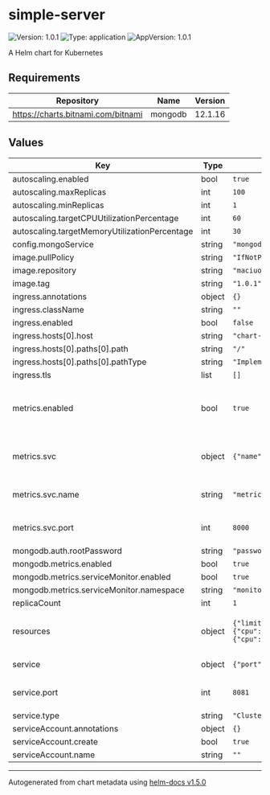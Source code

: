 # simple-server

![Version: 1.0.1](https://img.shields.io/badge/Version-1.0.1-informational?style=flat-square) ![Type: application](https://img.shields.io/badge/Type-application-informational?style=flat-square) ![AppVersion: 1.0.1](https://img.shields.io/badge/AppVersion-1.0.1-informational?style=flat-square)

A Helm chart for Kubernetes

## Requirements

| Repository | Name | Version |
|------------|------|---------|
| https://charts.bitnami.com/bitnami | mongodb | 12.1.16 |

## Values

| Key | Type | Default | Description |
|-----|------|---------|-------------|
| autoscaling.enabled | bool | `true` |  |
| autoscaling.maxReplicas | int | `100` |  |
| autoscaling.minReplicas | int | `1` |  |
| autoscaling.targetCPUUtilizationPercentage | int | `60` |  |
| autoscaling.targetMemoryUtilizationPercentage | int | `30` |  |
| config.mongoService | string | `"mongodb"` |  |
| image.pullPolicy | string | `"IfNotPresent"` |  |
| image.repository | string | `"maciuozz/kc7-proyecto-final"` |  |
| image.tag | string | `"1.0.1"` |  |
| ingress.annotations | object | `{}` |  |
| ingress.className | string | `""` |  |
| ingress.enabled | bool | `false` |  |
| ingress.hosts[0].host | string | `"chart-example.local"` |  |
| ingress.hosts[0].paths[0].path | string | `"/"` |  |
| ingress.hosts[0].paths[0].pathType | string | `"ImplementationSpecific"` |  |
| ingress.tls | list | `[]` |  |
| metrics.enabled | bool | `true` | Indicates whether this app will expose metrics |
| metrics.svc | object | `{"name":"metrics","port":8000}` | Service configuration used for metrics |
| metrics.svc.name | string | `"metrics"` | Service port name used for metrics |
| metrics.svc.port | int | `8000` | Service port number used for metrics |
| mongodb.auth.rootPassword | string | `"password"` |  |
| mongodb.metrics.enabled | bool | `true` |  |
| mongodb.metrics.serviceMonitor.enabled | bool | `true` |  |
| mongodb.metrics.serviceMonitor.namespace | string | `"monitoring"` |  |
| replicaCount | int | `1` |  |
| resources | object | `{"limits":{"cpu":"200m","memory":"256Mi"},"requests":{"cpu":"100m","memory":"128Mi"}}` | Resources configuration for the deployment |
| service | object | `{"port":8081,"type":"ClusterIP"}` | Service configuration |
| service.port | int | `8081` | Service number for the webapp |
| service.type | string | `"ClusterIP"` | Service Type |
| serviceAccount.annotations | object | `{}` |  |
| serviceAccount.create | bool | `true` |  |
| serviceAccount.name | string | `""` |  |

----------------------------------------------
Autogenerated from chart metadata using [helm-docs v1.5.0](https://github.com/norwoodj/helm-docs/releases/v1.5.0)

